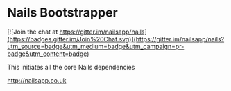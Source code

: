 # Nails Bootstrapper

[![Join the chat at https://gitter.im/nailsapp/nails](https://badges.gitter.im/Join%20Chat.svg)](https://gitter.im/nailsapp/nails?utm_source=badge&utm_medium=badge&utm_campaign=pr-badge&utm_content=badge)

This initiates all the core Nails dependencies

http://nailsapp.co.uk
